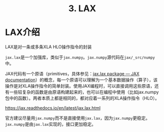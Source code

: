 <h1 align="center">3. LAX</h1>


# LAX介绍

LAX是对一条或多条XLA HLO操作指令的封装



`jax.lax`是一个加强库，类似于`jax.numpy`。`jax.numpy`源代码在`jax/_src/numpy`中。



JAX代码有一个原语（primitives，具体参见：[jax.lax package — JAX documentation](https://jax.readthedocs.io/en/latest/jax.lax.html)）的概念，每一个原语可以理解为一个基本数据操作（算子），该操作是对XLA操作指令的简单封装。使用JAX编程时，可以直接调用这些原语，还有一些较复杂的函数是由原语构建起来的，也可以在编程中使用（比如jax.numpy包中的函数）。两者本质上都是相同的，都对应着一系列的XLA操作指令（HLO）。



https://jax.readthedocs.io/en/latest/jax.lax.html



官方建议尽量用`jax.numpy`而不是直接使用`jax.lax`，因为`jax.numpy`更稳定。`jax.numpy`是由`jax.lax`实现的，接口更加稳定。